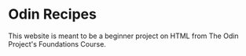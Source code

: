 # Odin Recipes

This website is meant to be a beginner project on HTML from The Odin Project's Foundations Course.